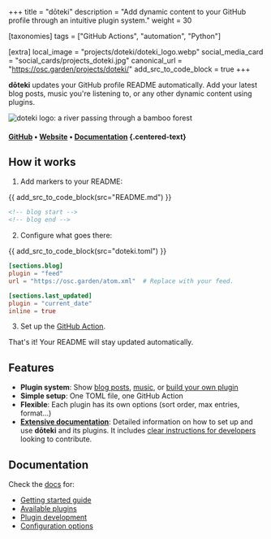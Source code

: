 +++
title = "dōteki"
description = "Add dynamic content to your GitHub profile through an intuitive plugin system."
weight = 30

[taxonomies]
tags = ["GitHub Actions", "automation", "Python"]

[extra]
local_image = "projects/doteki/doteki_logo.webp"
social_media_card = "social_cards/projects_doteki.jpg"
canonical_url = "https://osc.garden/projects/doteki/"
add_src_to_code_block = true
+++

**dōteki** updates your GitHub profile README automatically. Add your latest blog posts, music you're listening to, or any other dynamic content using plugins.

![doteki logo: a river passing through a bamboo forest](https://cdn.jsdelivr.net/gh/welpo/doteki@main/website/static/img/logo.png)

#### [GitHub](https://github.com/welpo/doteki) • [Website](https://doteki.org/) • [Documentation](https://doteki.org/docs/) {.centered-text}

## How it works

1. Add markers to your README:

{{ add_src_to_code_block(src="README.md") }}

```md
<!-- blog start -->
<!-- blog end -->
```

2. Configure what goes there:

{{ add_src_to_code_block(src="doteki.toml") }}

```toml
[sections.blog]
plugin = "feed"
url = "https://osc.garden/atom.xml"  # Replace with your feed.

[sections.last_updated]
plugin = "current_date"
inline = true
```

3. Set up the [GitHub Action](https://github.com/welpo/doteki-action).

That's it! Your README will stay updated automatically.

## Features

- **Plugin system**: Show [blog posts](https://doteki.org/docs/plugins/feed), [music](https://doteki.org/docs/plugins/lastfm), or [build your own plugin](https://doteki.org/docs/developer-guide/plugin-standard)
- **Simple setup**: One TOML file, one GitHub Action
- **Flexible**: Each plugin has its own options (sort order, max entries, format…)
- **[Extensive documentation](https://doteki.org/docs/)**: Detailed information on how to set up and use **dōteki** and its plugins. It includes [clear instructions for developers](https://doteki.org/docs/developer-guide/) looking to contribute.

## Documentation

Check the [docs](https://doteki.org/docs/) for:

- [Getting started guide](https://doteki.org/docs/)
- [Available plugins](https://doteki.org/docs/plugins/)
- [Plugin development](https://doteki.org/docs/developer-guide/)
- [Configuration options](https://doteki.org/docs/configuration/)
